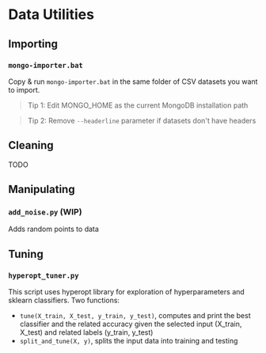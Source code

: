 # Data Utilities
## Importing
### ```mongo-importer.bat```
Copy & run ```mongo-importer.bat``` in the same folder of CSV datasets you want to import.
> Tip 1: Edit MONGO_HOME as the current MongoDB installation path

> Tip 2: Remove ```--headerline``` parameter if datasets don't have headers

## Cleaning
TODO

## Manipulating
### ```add_noise.py``` (WIP)
Adds random points to data

## Tuning
### ```hyperopt_tuner.py```
This script uses hyperopt library for exploration of hyperparameters and sklearn classifiers. Two functions:
 - ```tune(X_train, X_test, y_train, y_test)```, computes and print the best classifier and the related accuracy given the selected input (X_train, X_test) and related labels (y_train, y_test)
 - ```split_and_tune(X, y)```, splits the input data into training and testing

